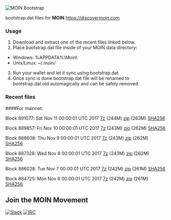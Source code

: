 ![MOIN Bootstrap](https://i.imgur.com/KjM1jMp.jpg)

bootstrap.dat files for **MOIN** https://discovermoin.com

### Usage

1. Download and extract one of the recent files linked below.
2. Place bootstrap.dat file inside of your MOIN data directory:
 - Windows: %APPDATA%\Moin\
 - Unix/Linux: ~/.moin/
3. Run your wallet and let it sync using bootstrap.dat
4. Once sync is done bootstrap.dat file will be renamed to bootstrap.dat.old automagically and can be safely removed.


### Recent files

####For mainnet:

Block 891077: Sat Nov 11 00:00:01 UTC 2017 [7z](https://transfer.sh/10XnsQ/bootstrap.dat.20171111.7z) (244M) [zip](https://transfer.sh/pHWNh/bootstrap.dat.20171111.zip) (263M) [SHA256](https://transfer.sh/LUwE1/sha256.txt)

Block 889857: Fri Nov 10 00:00:01 UTC 2017 [7z](https://transfer.sh/gF8Xy/bootstrap.dat.20171110.7z) (243M) [zip](https://transfer.sh/Eox7w/bootstrap.dat.20171110.zip) (262M) [SHA256](https://transfer.sh/2LrYD/sha256.txt)

Block 888608: Thu Nov  9 00:00:01 UTC 2017 [7z](https://transfer.sh/aXIiy/bootstrap.dat.20171109.7z) (243M) [zip](https://transfer.sh/Ro7Z3/bootstrap.dat.20171109.zip) (262M) [SHA256](https://transfer.sh/12D31F/sha256.txt)

Block 887328: Wed Nov  8 00:00:01 UTC 2017 [7z](https://transfer.sh/sfOGC/bootstrap.dat.20171108.7z) (243M) [zip](https://transfer.sh/pccFp/bootstrap.dat.20171108.zip) (262M) [SHA256](https://transfer.sh/VnoKL/sha256.txt)

Block 886028: Tue Nov  7 00:00:01 UTC 2017 [7z](https://transfer.sh/VBJ7z/bootstrap.dat.20171107.7z) (242M) [zip](https://transfer.sh/1igGO/bootstrap.dat.20171107.zip) (261M) [SHA256](https://transfer.sh/ag2uV/sha256.txt)

Block 884725: Mon Nov  6 00:00:01 UTC 2017 [7z](https://transfer.sh/Tfgfy/bootstrap.dat.20171106.7z) (242M) [zip](https://transfer.sh/4QnwI/bootstrap.dat.20171106.zip) (261M) [SHA256](https://transfer.sh/MHqJd/sha256.txt)

## Join the MOIN Movement

[![Slack](https://i.imgur.com/Xy0IEJN.png)](https://discovermoin.herokuapp.com)
[![IRC](http://i.imgur.com/amUnKGQ.png)](https://kiwiirc.com/client/irc.freenode.net/#moin-crypto)
